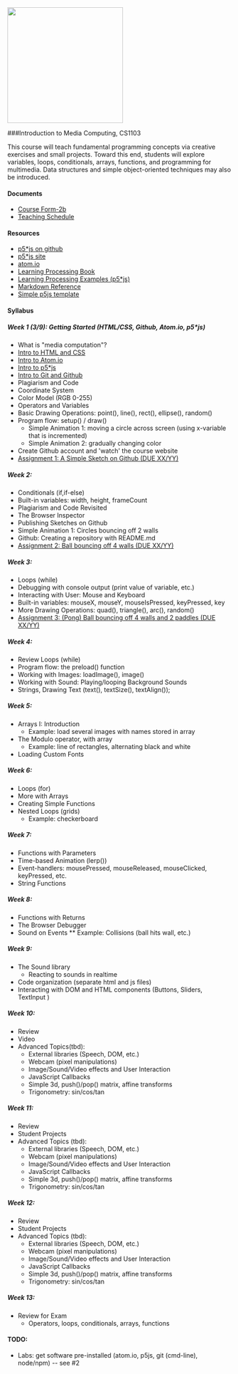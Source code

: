 
<div align="left"><img src="https://rednoise.org/imc/imc.smd.png" width=260/></div>

###Introduction to Media Computing, CS1103

This course will teach fundamental programming concepts via creative exercises and small projects. Toward this end, students will explore variables, loops, conditionals, arrays, functions, and programming for multimedia. Data structures and simple object-oriented techniques may also be introduced. 

#### Documents
* [Course Form-2b](https://www.cityu.edu.hk/ug/201415/course/CS1103.pdf)
* [Teaching Schedule](https://github.com/SchoolOfCreativeMedia/IMC/blob/master/schedule.md)

#### Resources
* [p5*js on github](https://github.com/processing/p5.js)
* [p5*js site](http://p5js.org/)
* [atom.io](https://atom.io/)
* [Learning Processing Book](https://github.com/shiffman/LearningProcessing)
* [Learning Processing Examples (p5*js)](https://github.com/shiffman/LearningProcessing-p5.js)
* [Markdown Reference](https://help.github.com/articles/markdown-basics/)
* [Simple p5js template](https://github.com/SchoolofCreativeMedia/IMC/blob/master/p5js-simple.html)

#### Syllabus

##### Week 1 (3/9): Getting Started (HTML/CSS, Github, Atom.io, p5*js)

* What is "media computation"?
* [Intro to HTML and CSS](https://github.com/lmccart/p5.js/wiki/Intro-to-HTML-and-CSS)
* [Intro to Atom.io](http://)
* [Intro to p5*js](http://)
* [Intro to Git and Github](http://)
* Plagiarism and Code
* Coordinate System
* Color Model (RGB 0-255)
* Operators and Variables
* Basic Drawing Operations: point(), line(), rect(), ellipse(), random()
* Program flow: setup() / draw()
  * Simple Animation 1: moving a circle across screen (using x-variable that is incremented)
  * Simple Animation 2: gradually changing color
* Create Github account and 'watch' the course website
* [Assignment 1: A Simple Sketch on Github (DUE XX/YY)](http://link)

##### Week 2:
* Conditionals (if,if-else)
* Built-in variables: width, height, frameCount
* Plagiarism and Code Revisited
* The Browser Inspector
* Publishing Sketches on Github
* Simple Animation 1: Circles bouncing off 2 walls
* Github: Creating a repository with README.md
* [Assignment 2: Ball bouncing off 4 walls (DUE XX/YY)](http://link)

##### Week 3:
* Loops (while)
* Debugging with console output (print value of variable, etc.)
* Interacting with User: Mouse and Keyboard
* Built-in variables: mouseX, mouseY, mouseIsPressed, keyPressed, key
* More Drawing Operations: quad(), triangle(), arc(), random()
* [Assignment 3: (Pong) Ball bouncing off 4 walls and 2 paddles (DUE XX/YY)](http://link)


##### Week 4:
* Review Loops (while)
* Program flow: the preload() function
* Working with Images: loadImage(), image()
* Working with Sound: Playing/looping Background Sounds
* Strings, Drawing Text (text(), textSize(), textAlign());

##### Week 5:
* Arrays I: Introduction
  * Example: load several images with names stored in array
* The Modulo operator, with array
  * Example: line of rectangles, alternating black and white
* Loading Custom Fonts

##### Week 6:
* Loops (for)
* More with Arrays
* Creating Simple Functions
* Nested Loops (grids)
  * Example: checkerboard

##### Week 7:
* Functions with Parameters
* Time-based Animation (lerp())
* Event-handlers: mousePressed, mouseReleased, mouseClicked, keyPressed, etc.
* String Functions

##### Week 8:
* Functions with Returns
* The Browser Debugger
* Sound on Events
** Example: Collisions (ball hits wall, etc.)

##### Week 9:
* The Sound library
  * Reacting to sounds in realtime
* Code organization (separate html and js files)
* Interacting with DOM and HTML components (Buttons, Sliders, TextInput )

##### Week 10:
* Review
* Video
* Advanced Topics(tbd):
  * External libraries (Speech, DOM, etc.)
  * Webcam (pixel manipulations)
  * Image/Sound/Video effects and User Interaction
  * JavaScript Callbacks
  * Simple 3d, push()/pop() matrix, affine transforms
  * Trigonometry: sin/cos/tan

##### Week 11:
* Review
* Student Projects 
* Advanced Topics (tbd):
  * External libraries (Speech, DOM, etc.)
  * Webcam (pixel manipulations)
  * Image/Sound/Video effects and User Interaction
  * JavaScript Callbacks
  * Simple 3d, push()/pop() matrix, affine transforms
  * Trigonometry: sin/cos/tan

##### Week 12:
* Review
* Student Projects 
* Advanced Topics (tbd):
  * External libraries (Speech, DOM, etc.)
  * Webcam (pixel manipulations)
  * Image/Sound/Video effects and User Interaction
  * JavaScript Callbacks
  * Simple 3d, push()/pop() matrix, affine transforms
  * Trigonometry: sin/cos/tan
  
##### Week 13:
* Review for Exam
  * Operators, loops, conditionals, arrays, functions

#### TODO:
* Labs: get software pre-installed (atom.io, p5js, git (cmd-line), node/npm) -- see #2
